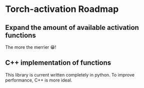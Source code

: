 # Torch-activation Roadmap

## Expand the amount of available activation functions
The more the merrier :grin:!

## C++ implementation of functions

This library is current written completely in python. To improve performance, C++ is more ideal.
